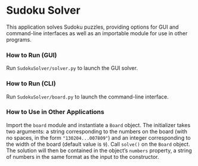 # Sudoku Solver

This application solves Sudoku puzzles, providing options for GUI and command-line interfaces as well as an importable module for use in other programs.

### How to Run (GUI)

Run `SudokuSolver/solver.py` to launch the GUI solver.

### How to Run (CLI)

Run `SudokuSolver/board.py` to launch the command-line interface.

### How to Use in Other Applications

Import the `board` module and instantiate a `Board` object. The initializer takes two arguments: a string corresponding to the numbers on the board (with no spaces, in the form `"130204...007809"`) and an integer corresponding to the width of the board (default value is `9`). Call `solve()` on the `Board` object. The solution will then be contained in the object’s `numbers` property, a string of numbers in the same format as the input to the constructor.
